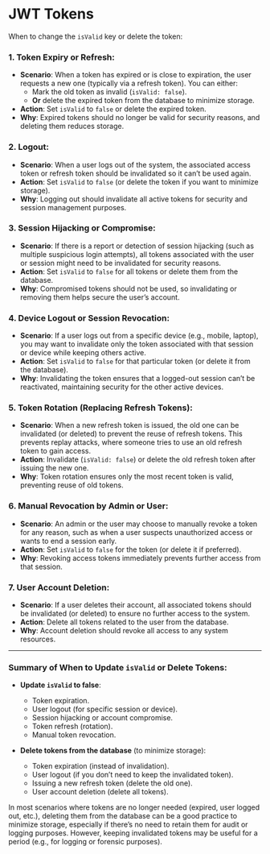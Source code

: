# JWT Tokens

When to change the `isValid` key or delete the token:

### 1. **Token Expiry or Refresh**:

- **Scenario**: When a token has expired or is close to expiration, the user requests a new one (typically via a refresh token). You can either:
  - Mark the old token as invalid (`isValid: false`).
  - **Or** delete the expired token from the database to minimize storage.
- **Action**: Set `isValid` to `false` or delete the expired token.
- **Why**: Expired tokens should no longer be valid for security reasons, and deleting them reduces storage.

### 2. **Logout**:

- **Scenario**: When a user logs out of the system, the associated access token or refresh token should be invalidated so it can’t be used again.
- **Action**: Set `isValid` to `false` (or delete the token if you want to minimize storage).
- **Why**: Logging out should invalidate all active tokens for security and session management purposes.

### 3. **Session Hijacking or Compromise**:

- **Scenario**: If there is a report or detection of session hijacking (such as multiple suspicious login attempts), all tokens associated with the user or session might need to be invalidated for security reasons.
- **Action**: Set `isValid` to `false` for all tokens or delete them from the database.
- **Why**: Compromised tokens should not be used, so invalidating or removing them helps secure the user’s account.

### 4. **Device Logout or Session Revocation**:

- **Scenario**: If a user logs out from a specific device (e.g., mobile, laptop), you may want to invalidate only the token associated with that session or device while keeping others active.
- **Action**: Set `isValid` to `false` for that particular token (or delete it from the database).
- **Why**: Invalidating the token ensures that a logged-out session can’t be reactivated, maintaining security for the other active devices.

### 5. **Token Rotation (Replacing Refresh Tokens)**:

- **Scenario**: When a new refresh token is issued, the old one can be invalidated (or deleted) to prevent the reuse of refresh tokens. This prevents replay attacks, where someone tries to use an old refresh token to gain access.
- **Action**: Invalidate (`isValid: false`) or delete the old refresh token after issuing the new one.
- **Why**: Token rotation ensures only the most recent token is valid, preventing reuse of old tokens.

### 6. **Manual Revocation by Admin or User**:

- **Scenario**: An admin or the user may choose to manually revoke a token for any reason, such as when a user suspects unauthorized access or wants to end a session early.
- **Action**: Set `isValid` to `false` for the token (or delete it if preferred).
- **Why**: Revoking access tokens immediately prevents further access from that session.

### 7. **User Account Deletion**:

- **Scenario**: If a user deletes their account, all associated tokens should be invalidated (or deleted) to ensure no further access to the system.
- **Action**: Delete all tokens related to the user from the database.
- **Why**: Account deletion should revoke all access to any system resources.

---

### Summary of When to Update `isValid` or Delete Tokens:

- **Update `isValid` to false**:

  - Token expiration.
  - User logout (for specific session or device).
  - Session hijacking or account compromise.
  - Token refresh (rotation).
  - Manual token revocation.
- **Delete tokens from the database** (to minimize storage):

  - Token expiration (instead of invalidation).
  - User logout (if you don’t need to keep the invalidated token).
  - Issuing a new refresh token (delete the old one).
  - User account deletion (delete all tokens).

In most scenarios where tokens are no longer needed (expired, user logged out, etc.), deleting them from the database can be a good practice to minimize storage, especially if there’s no need to retain them for audit or logging purposes. However, keeping invalidated tokens may be useful for a period (e.g., for logging or forensic purposes).
